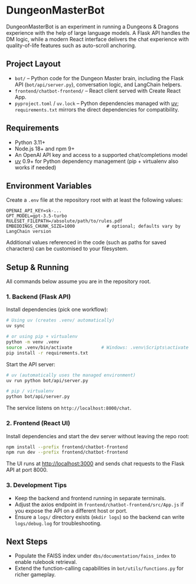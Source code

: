 # DungeonMasterBot

DungeonMasterBot is an experiment in running a Dungeons & Dragons experience with the help of large language models. A Flask API handles the DM logic, while a modern React interface delivers the chat experience with quality-of-life features such as auto-scroll anchoring.

## Project Layout

- `bot/` – Python code for the Dungeon Master brain, including the Flask API (`bot/api/server.py`), conversation logic, and LangChain helpers.
- `frontend/chatbot-frontend/` – React client served with Create React App.
- `pyproject.toml` / `uv.lock` – Python dependencies managed with [uv](https://github.com/astral-sh/uv); `requirements.txt` mirrors the direct dependencies for compatibility.

## Requirements

- Python 3.11+
- Node.js 18+ and npm 9+
- An OpenAI API key and access to a supported chat/completions model
- [uv](https://github.com/astral-sh/uv) 0.9+ for Python dependency management (pip + virtualenv also works if needed)

## Environment Variables

Create a `.env` file at the repository root with at least the following values:

```
OPENAI_API_KEY=sk-...
GPT_MODEL=gpt-3.5-turbo
RULESET_FILEPATH=/absolute/path/to/rules.pdf
EMBEDDINGS_CHUNK_SIZE=1000            # optional; defaults vary by LangChain version
```

Additional values referenced in the code (such as paths for saved characters) can be customised to your filesystem.

## Setup & Running

All commands below assume you are in the repository root.

### 1. Backend (Flask API)

Install dependencies (pick one workflow):

```bash
# Using uv (creates .venv/ automatically)
uv sync

# or using pip + virtualenv
python -m venv .venv
source .venv/bin/activate           # Windows: .venv\Scripts\activate
pip install -r requirements.txt
```

Start the API server:

```bash
# uv (automatically uses the managed environment)
uv run python bot/api/server.py

# pip / virtualenv
python bot/api/server.py
```

The service listens on `http://localhost:8000/chat`.

### 2. Frontend (React UI)

Install dependencies and start the dev server without leaving the repo root:

```bash
npm install --prefix frontend/chatbot-frontend
npm run dev --prefix frontend/chatbot-frontend
```

The UI runs at [http://localhost:3000](http://localhost:3000) and sends chat requests to the Flask API at port 8000.

### 3. Development Tips

- Keep the backend and frontend running in separate terminals.
- Adjust the axios endpoint in `frontend/chatbot-frontend/src/App.js` if you expose the API on a different host or port.
- Ensure a `logs/` directory exists (`mkdir logs`) so the backend can write `logs/debug.log` for troubleshooting.

## Next Steps

- Populate the FAISS index under `dbs/documentation/faiss_index` to enable rulebook retrieval.
- Extend the function-calling capabilities in `bot/utils/functions.py` for richer gameplay.
